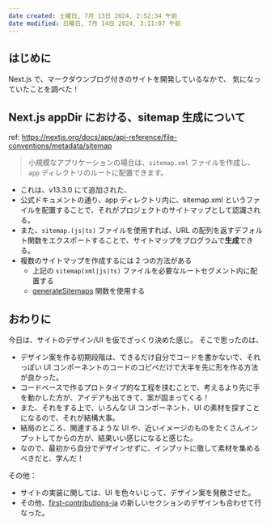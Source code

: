 ```yaml
---
date created: 土曜日, 7月 13日 2024, 2:52:34 午前
date modified: 日曜日, 7月 14日 2024, 3:11:07 午前
---
```


## はじめに

Next.js で、マークダウンブログ付きのサイトを開発しているなかで、
気になっていたことを調べた！

## Next.js appDir における、sitemap 生成について

ref: https://nextjs.org/docs/app/api-reference/file-conventions/metadata/sitemap

> 小規模なアプリケーションの場合は、`sitemap.xml` ファイルを作成し、`app` ディレクトリのルートに配置できます。

- これは、v13.3.0 にて追加された、
- 公式ドキュメントの通り、app ディレクトリ内に、sitemap.xml というファイルを配置することで、それがプロジェクトのサイトマップとして認識される。
- また、`sitemap.(js|ts)` ファイルを使用すれば、URL の配列を返すデフォルト関数をエクスポートすることで、サイトマップをプログラムで**生成**できる。
- 複数のサイトマップを作成するには 2 つの方法がある
  - 上記の `sitemap(xml|js|ts)` ファイルを必要なルートセグメント内に配置する
  - [generateSitemaps](https://nextjs.org/docs/app/api-reference/functions/generate-sitemaps) 関数を使用する

## おわりに

今日は、サイトのデザイン/UI を仮でざっくり決めた感じ。
そこで思ったのは、

- デザイン案を作る初期段階は、できるだけ自分でコードを書かないで、それっぽい UI コンポーネントのコードのコピペだけで大半を先に形を作る方法が良かった。
- コードベースで作るプロトタイプ的な工程を挟むことで、考えるより先に手を動かした方が、アイデアも出てきて、案が固まってくる！
- また、それをする上で、いろんな UI コンポーネント、UI の素材を探すことになるので、それが結構大事。
- 結局のところ、関連するような UI や、近いイメージのものをたくさんインプットしてからの方が、結果いい感じになると感じた。
- なので、最初から自分でデザインせずに、インプットに徹して素材を集めるべきだと、学んだ！

その他：

- サイトの実装に関しては、UI を色々いじって、デザイン案を発散させた。
- その他、[first-contributions-ja](https://github.com/first-contributions-ja/first-contributions-ja.github.io) の新しいセクションのデザインも合わせて行なった。
